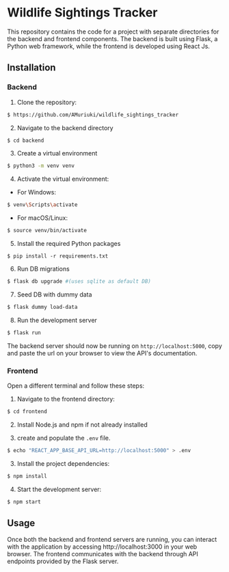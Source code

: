 # Wildlife Sightings Tracker
This repository contains the code for a project with separate directories for the backend and frontend components. The backend is built using Flask, a Python web framework, while the frontend is developed using React Js.

## Installation
### Backend
1. Clone the repository: 
```bash
$ https://github.com/AMuriuki/wildlife_sightings_tracker
```

2. Navigate to the backend directory
```bash
$ cd backend
```

3. Create a virtual environment
```bash
$ python3 -m venv venv
```

4. Activate the virtual environment:
* For Windows:
```bash
$ venv\Scripts\activate
```
* For macOS/Linux:
```bash
$ source venv/bin/activate
```

5. Install the required Python packages
```
$ pip install -r requirements.txt
```

6. Run DB migrations
```bash
$ flask db upgrade #(uses sqlite as default DB)
```

7. Seed DB with dummy data
```bash
$ flask dummy load-data
```

8. Run the development server
```bash
$ flask run
```

The backend server should now be running on `http://localhost:5000`, copy and paste the url on your browser to view the API's documentation.

### Frontend
Open a different terminal and follow these steps:

1. Navigate to the frontend directory: 
```bash
$ cd frontend
```

2. Install Node.js and npm if not already installed

3. create and populate the `.env` file.
```bash
$ echo "REACT_APP_BASE_API_URL=http://localhost:5000" > .env
```

3. Install the project dependencies:
```bash
$ npm install
```

4. Start the development server:
```bash
$ npm start
``` 

## Usage
Once both the backend and frontend servers are running, you can interact with the application by accessing http://localhost:3000 in your web browser. The frontend communicates with the backend through API endpoints provided by the Flask server.


